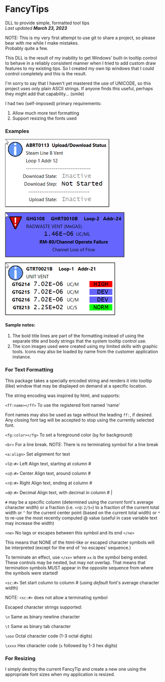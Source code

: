 # FancyTips
DLL to provide simple, formatted tool tips  
_Last updated **March 23, 2023**_

NOTE: This is my very first attempt to use git to share a
project, so please bear with me while I make mistakes.  
Probably quite a few.

This DLL is the result of my inability to get Windows' built-in
tooltip control to behave in a reliably consistent manner when I
tried to add custom draw features to my existing tips.  So I
created my own tip windows that I could control completely and
this is the result.

I'm sorry to say that I haven't yet mastered the use of UNICODE,
so this project uses only plain ASCII strings.  If anyone finds
this useful, perhaps they might add that capability... (smile)

I had two (self-imposed) primary requirements:

1. Allow much more text formatting
2. Support resizing the fonts used

### Examples

![Sample 1](https://github.com/nurbles/FancyTips/blob/main/images/ftSample1.png "Sample 1")

![Sample 2](https://github.com/nurbles/FancyTips/blob/main/images/ftSample2.png "Sample 2")

![Sample 3](https://github.com/nurbles/FancyTips/blob/main/images/ftSample3.png "Sample 3")

#### Sample notes:

1. The bold title lines are part of the formatting instead
of using the separate title and body strings that the system tooltip
control use.
2. The icon images used were created using my limited skills with
graphic tools. Icons may also be loaded by name from the customer
application instance.

### For Text Formatting
This package takes a specially encoded string and renders it into tooltip
(like) window that may be displayed on demand at a specific location.

The string encoding was inspired by html, and supports:

`<ff:name></ff>` To use the registered font named 'name'

Font names may also be used as tags without the leading `ff:`,
if desired.  Any closing font tag will be accepted to stop
using the currently selected font.

`<fg:color></fg>` To set a foreground color (`bg` for background)

`<br>` For a line break.  NOTE:  There is no terminating symbol for a line break

`<a:align>` Set alignment for text

`<l@:#>` Left Align text, starting at column #

`<c@:#>` Center Align text, around column #

`<r@:#>` Right Align text, ending at column #

`<d@:#>` Decimal Align text, with decimal in column # |

`#` may be a specific column (determined using the _current_ font's average 
character width) or a fraction (i.e. `<r@:2/5>`) to a fraction of the 
current total width or `^` for the current center point (based on the 
current total width) or `*` to re-use the most recently computed @ value 
(useful in case variable text may increase the width)

`<ne>` No tags or escapes between this symbol and its end `</ne>`

This means that NONE of the html-like or escaped
character symbols will be interpreted (except for
the end of 'no escapes' sequence.)

To terminate an effect, use `</xx>` where `xx` is the symbol being ended.
These controls may be nested, but may not overlap.  That means that
termination symbols MUST appear in the opposite sequence from where
the symbols were started!

`<sc:#>` Set start column to column # (using _default_ font's average 
character width)

NOTE: `<sc:#>` does not allow a terminating symbol

Escaped character strings supported:

   `\n`     Same as binary newline character

   `\t`     Same as binary tab character

   `\ooo`   Octal character code (1-3 octal digits)

   `\xxxx`  Hex character code (`x` followed by 1-3 hex digits)

### For Resizing
I simply destroy the current FancyTip and create a new one using
the appropriate font sizes when my application is resized.

